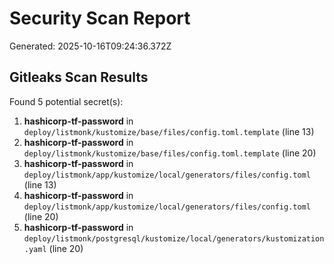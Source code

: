 # Security Scan Report

Generated: 2025-10-16T09:24:36.372Z

## Gitleaks Scan Results

Found 5 potential secret(s):

1. **hashicorp-tf-password** in `deploy/listmonk/kustomize/base/files/config.toml.template` (line 13)
2. **hashicorp-tf-password** in `deploy/listmonk/kustomize/base/files/config.toml.template` (line 20)
3. **hashicorp-tf-password** in `deploy/listmonk/app/kustomize/local/generators/files/config.toml` (line 13)
4. **hashicorp-tf-password** in `deploy/listmonk/app/kustomize/local/generators/files/config.toml` (line 20)
5. **hashicorp-tf-password** in `deploy/listmonk/postgresql/kustomize/local/generators/kustomization.yaml` (line 20)
